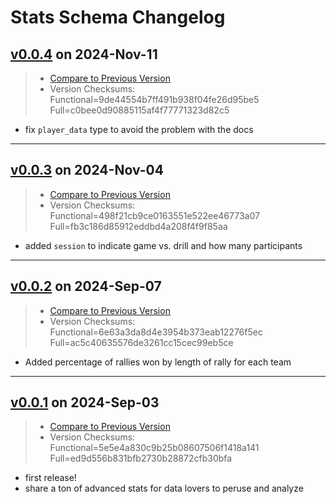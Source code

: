 # Stats Schema Changelog

## [v0.0.4](https://github.com/pbv-public/stats/releases/tag/v0.0.4) on 2024-Nov-11
> * [Compare to Previous Version](https://github.com/pbv-public/stats/compare/v0.0.3...v0.0.4?expand=1)
> * Version Checksums: Functional=9de44554b7ff491b938f04fe26d95be5 Full=c0bee0d90885115af4f77771323d82c5

- fix `player_data` type to avoid the problem with the docs

-------------------------------------
## [v0.0.3](https://github.com/pbv-public/stats/releases/tag/v0.0.3) on 2024-Nov-04
> * [Compare to Previous Version](https://github.com/pbv-public/stats/compare/v0.0.2...v0.0.3?expand=1)
> * Version Checksums: Functional=498f21cb9ce0163551e522ee46773a07 Full=fb3c186d85912eddbd4a208f4f9f85aa

- added `session` to indicate game vs. drill and how many participants

-------------------------------------
## [v0.0.2](https://github.com/pbv-public/stats/releases/tag/v0.0.2) on 2024-Sep-07
> * [Compare to Previous Version](https://github.com/pbv-public/stats/compare/v0.0.1...v0.0.2?expand=1)
> * Version Checksums: Functional=6e63a3da8d4e3954b373eab12276f5ec Full=ac5c40635576de3261cc15cec99eb5ce

- Added percentage of rallies won by length of rally for each team

-------------------------------------
## [v0.0.1](https://github.com/pbv-public/stats/releases/tag/v0.0.1) on 2024-Sep-03
> * [Compare to Previous Version](https://github.com/pbv-public/stats/compare/v0.0.1^...v0.0.1?expand=1)
> * Version Checksums: Functional=5e5e4a830c9b25b08607506f1418a141 Full=ed9d556b831bfb2730b28872cfb30bfa

- first release!
- share a ton of advanced stats for data lovers to peruse and analyze

